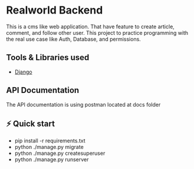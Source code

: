 # Realworld Backend 

This is a cms like web application. That have feature to create article, comment, and follow other user.
This project to practice programming with the real use case like Auth, Database, and permissions.

## Tools & Libraries used
- [Django](https://www.djangoproject.com/)

## API Documentation
The API documentation is using postman located at docs folder

## ⚡️ Quick start
- pip install -r requirements.txt
- python ./manage.py migrate
- python ./manage.py createsuperuser
- python ./manage.py runserver